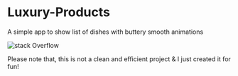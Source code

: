 # Luxury-Products
A simple app to show list of dishes with buttery smooth animations

![stack Overflow](https://github.com/HappyIosDeveloper/Luxury-Products/blob/main/preview.gif?raw=true)

Please note that, this is not a clean and efficient project & I just created it for fun!
